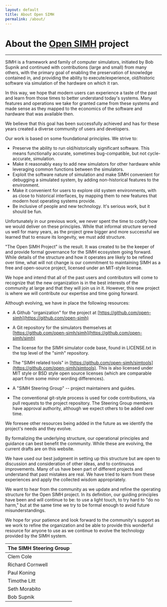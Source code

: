 ```yaml
---
layout: default
title: About Open SIMH
permalink: /about/
---
```


# About the [Open SIMH](/) project

---

SIMH is a framework and family of computer simulators, initiated by Bob Supnik and continued with contributions (large and small) from many others, with the primary goal of enabling the preservation of knowledge contained in, and providing the ability to execute/experience, old/historic software via simulation of the hardware on which it ran.

In this way, we hope that modern users can experience a taste of the past and learn from those times to better understand today's systems.  Many features and operations we take for granted came from these systems and made sense as they mapped to the economics of the software and hardware that was available then. 

We believe that this goal has been successfully achieved and has for these years created a diverse community of users and developers.

Our work is based on some foundational principles.  We strive to:
* Preserve the ability to run old/historically significant software. This means functionally accurate, sometimes bug-compatible, but not cycle-accurate, simulation.
* Make it reasonably easy to add new simulators for other hardware while leveraging common functions between the simulators.
* Exploit the software nature of simulation and make SIMH convenient for debugging a simulated system, by adding non-historical features to the environment.
* Make it convenient for users to explore old system environments, with as close to historical interfaces, by mapping them to new features that modern host operating systems provide.
* Be inclusive of people and new technology. It's serious work, but it should be fun.

Unfortunately in our previous work, we never spent the time to codify how we would deliver on these principles. While that informal structure served us well for many years, as the project grew bigger and more successful we learned that to ensure its longevity, we must add structure.

"The Open SIMH Project" is the result.  It was created to be the keeper of and provide formal governance for the SIMH ecosystem going forward.  While details of the structure and how it operates are likely to be refined over time, what will not change is our commitment to maintaining SIMH as a free and open-source project, licensed under an MIT-style license.

We hope and intend that all of the past users and contributors will come to recognize that the new organization is in the best interests of the community at large and that they will join us in it. However, this new project is where we will contribute our expertise and time going forward.  

Although evolving, we have in place the following resources:

 * A Github "organization" for the project at [https://github.com/open-simh](https://github.com/open-simh)

 * A Git repository for the simulators themselves at [https://github.com/open-simh/simh](https://github.com/open-simh/simh)

 * The license for the SIMH simulator code base, found in LICENSE.txt in the top level of the "simh" repository. 

 * The "SIMH related tools" in [https://github.com/open-simh/simtools](https://github.com/open-simh/simtools). This is also licensed under MIT style or BSD style open source licenses (which are comparable apart from some minor wording differences).

 * A "SIMH Steering Group" -- project maintainers and guides.

 * The conventional git-style process is used for code contributions, via pull requests to the project repository. The Steering Group members have approval authority, although we expect others to be added over time.

We foresee other resources being added in the future as we identify the project's needs and they evolve.

By formalizing the underlying structure, our operational principles and guidance can best benefit the community. While these are evolving, the current drafts are on this website.

We have used our best judgment in setting up this structure but are open to discussion and consideration of other ideas, and to continuous improvements. Many of us have been part of different projects and understand that past mistakes are real. We have tried to learn from these experiences and apply the collected wisdom appropriately.

We want to hear from the community as we update and refine the operating structure for the Open SIMH project.  In its definition, our guiding principles have been and will continue to be: to use a light touch, to try hard to "do no harm," but at the same time we try to be formal enough to avoid future misunderstandings.

We hope for your patience and look forward to the community's support as we work to refine the organization and be able to provide this wonderful resource for anyone to use as we continue to evolve the technology provided by the SIMH system.

The SIMH Steering Group|
-----------------------|
Clem Cole|
Richard Cornwell|
Paul Koning|
Timothe Litt|
Seth Morabito|
Bob Supnik|
